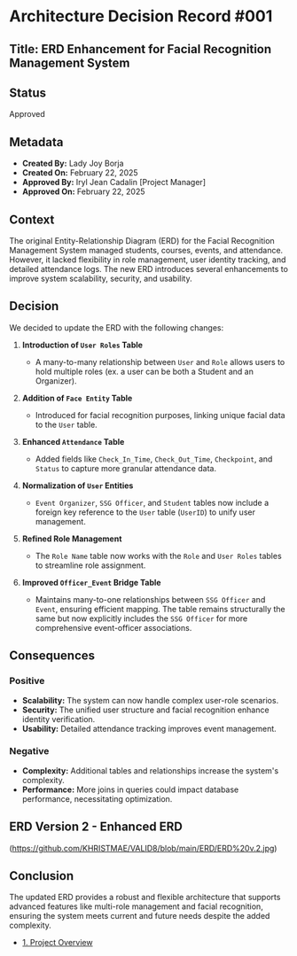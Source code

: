 # Architecture Decision Record #001

## Title: ERD Enhancement for Facial Recognition Management System

## Status

Approved

## Metadata

- **Created By:** Lady Joy Borja 
- **Created On:** February 22, 2025
- **Approved By:** Iryl Jean Cadalin [Project Manager]
- **Approved On:** February 22, 2025

## Context

The original Entity-Relationship Diagram (ERD) for the Facial Recognition Management System managed students, courses, events, and attendance. However, it lacked flexibility in role management, user identity tracking, and detailed attendance logs. The new ERD introduces several enhancements to improve system scalability, security, and usability.

## Decision

We decided to update the ERD with the following changes:

1. **Introduction of `User Roles` Table**

   - A many-to-many relationship between `User` and `Role` allows users to hold multiple roles (ex. a user can be both a Student and an Organizer).

2. **Addition of `Face Entity` Table**

   - Introduced for facial recognition purposes, linking unique facial data to the `User` table.

3. **Enhanced `Attendance` Table**

   - Added fields like `Check_In_Time`, `Check_Out_Time`, `Checkpoint`, and `Status` to capture more granular attendance data.

4. **Normalization of `User` Entities**

   - `Event Organizer`, `SSG Officer`, and `Student` tables now include a foreign key reference to the `User` table (`UserID`) to unify user management.

5. **Refined Role Management**

   - The `Role Name` table now works with the `Role` and `User Roles` tables to streamline role assignment.

6. **Improved `Officer_Event` Bridge Table**

   - Maintains many-to-one relationships between `SSG Officer` and `Event`, ensuring efficient mapping. The table remains structurally the same but now explicitly includes the `SSG Officer` for more comprehensive event-officer associations.

## Consequences

### Positive

- **Scalability:** The system can now handle complex user-role scenarios.
- **Security:** The unified user structure and facial recognition enhance identity verification.
- **Usability:** Detailed attendance tracking improves event management.

### Negative

- **Complexity:** Additional tables and relationships increase the system's complexity.
- **Performance:** More joins in queries could impact database performance, necessitating optimization.



## ERD Version 2 - Enhanced ERD
(https://github.com/KHRISTMAE/VALID8/blob/main/ERD/ERD%20v.2.jpg)
## Conclusion

The updated ERD provides a robust and flexible architecture that supports advanced features like multi-role management and facial recognition, ensuring the system meets current and future needs despite the added complexity.

- [1. Project Overview](#1-project-overview)
